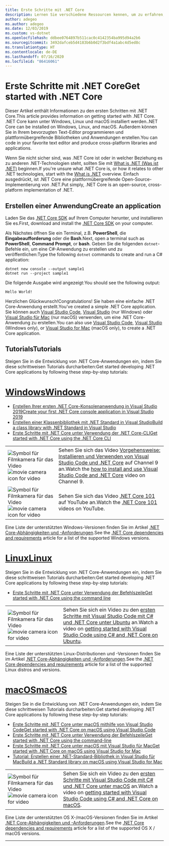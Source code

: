 ```yaml
---
title: Erste Schritte mit .NET Core
description: Lernen Sie verschiedene Ressourcen kennen, um zu erfahren, wie Sie .NET Core-Anwendungen unter Windows, Linux und macOS erstellen können.
author: adegeo
ms.author: adegeo
ms.date: 12/03/2019
ms.custom: vs-dotnet
ms.openlocfilehash: ddbee0764897b511cac0c4142354ba995d94a2b6
ms.sourcegitcommit: 3492dafceb5d4183b6b0d2f3bdf4a1abc4d5ed8c
ms.translationtype: HT
ms.contentlocale: de-DE
ms.lasthandoff: 07/16/2020
ms.locfileid: "86416061"
---
```

# <a name="get-started-with-net-core"></a><span data-ttu-id="57fbb-103">Erste Schritte mit .NET Core</span><span class="sxs-lookup"><span data-stu-id="57fbb-103">Get started with .NET Core</span></span>

<span data-ttu-id="57fbb-104">Dieser Artikel enthält Informationen zu den ersten Schritten mit .NET Core.</span><span class="sxs-lookup"><span data-stu-id="57fbb-104">This article provides information on getting started with .NET Core.</span></span> <span data-ttu-id="57fbb-105">.NET Core kann unter Windows, Linux und macOS installiert werden.</span><span class="sxs-lookup"><span data-stu-id="57fbb-105">.NET Core can be installed on Windows, Linux, and macOS.</span></span> <span data-ttu-id="57fbb-106">Außerdem können Sie in Ihrem bevorzugten Text-Editor programmieren und plattformübergreifende Bibliotheken und Anwendungen erstellen.</span><span class="sxs-lookup"><span data-stu-id="57fbb-106">You can code in your favorite text editor and produce cross-platform libraries and applications.</span></span>

<span data-ttu-id="57fbb-107">Wenn Sie nicht sicher sind, was .NET Core ist oder in welcher Beziehung es zu anderen .NET-Technologien steht, sollten Sie mit [What is .NET (Was ist .NET)](https://dotnet.microsoft.com/learn/dotnet/what-is-dotnet) beginnen.</span><span class="sxs-lookup"><span data-stu-id="57fbb-107">If you're unsure what .NET Core is, or how it relates to other .NET technologies, start with the [What is .NET](https://dotnet.microsoft.com/learn/dotnet/what-is-dotnet) overview.</span></span> <span data-ttu-id="57fbb-108">Einfach ausgedrückt, ist .NET Core eine plattformübergreifende Open-Source-Implementierung von .NET.</span><span class="sxs-lookup"><span data-stu-id="57fbb-108">Put simply, .NET Core is an open-source, cross-platform implementation of .NET.</span></span>

## <a name="create-an-application"></a><span data-ttu-id="57fbb-109">Erstellen einer Anwendung</span><span class="sxs-lookup"><span data-stu-id="57fbb-109">Create an application</span></span>

<span data-ttu-id="57fbb-110">Laden Sie das [.NET Core SDK](https://dotnet.microsoft.com/download) auf Ihrem Computer herunter, und installieren Sie es.</span><span class="sxs-lookup"><span data-stu-id="57fbb-110">First, download and install the [.NET Core SDK](https://dotnet.microsoft.com/download) on your computer.</span></span>

<span data-ttu-id="57fbb-111">Als Nächstes öffnen Sie ein Terminal, z.B. **PowerShell**, die **Eingabeaufforderung** oder die **Bash**.</span><span class="sxs-lookup"><span data-stu-id="57fbb-111">Next, open a terminal such as **PowerShell**, **Command Prompt**, or **bash**.</span></span> <span data-ttu-id="57fbb-112">Geben Sie die folgenden `dotnet`-Befehle ein, um eine C#-Anwendung zu erstellen und zu veröffentlichen:</span><span class="sxs-lookup"><span data-stu-id="57fbb-112">Type the following `dotnet` commands to create and run a C# application:</span></span>

```dotnetcli
dotnet new console --output sample1
dotnet run --project sample1
```

<span data-ttu-id="57fbb-113">Die folgende Ausgabe wird angezeigt:</span><span class="sxs-lookup"><span data-stu-id="57fbb-113">You should see the following output:</span></span>

```console
Hello World!
```

<span data-ttu-id="57fbb-114">Herzlichen Glückwunsch!</span><span class="sxs-lookup"><span data-stu-id="57fbb-114">Congratulations!</span></span> <span data-ttu-id="57fbb-115">Sie haben eine einfache .NET Core-Anwendung erstellt.</span><span class="sxs-lookup"><span data-stu-id="57fbb-115">You've created a simple .NET Core application.</span></span> <span data-ttu-id="57fbb-116">Sie können auch [Visual Studio Code](./tutorials/with-visual-studio-code.md), [Visual Studio](./tutorials/with-visual-studio.md) (nur Windows) oder [Visual Studio für Mac](./tutorials/using-on-mac-vs.md) (nur macOS) verwenden, um eine .NET Core-Anwendung zu erstellen.</span><span class="sxs-lookup"><span data-stu-id="57fbb-116">You can also use [Visual Studio Code](./tutorials/with-visual-studio-code.md), [Visual Studio](./tutorials/with-visual-studio.md) (Windows only), or [Visual Studio for Mac](./tutorials/using-on-mac-vs.md) (macOS only), to create a .NET Core application.</span></span>

## <a name="tutorials"></a><span data-ttu-id="57fbb-117">Tutorials</span><span class="sxs-lookup"><span data-stu-id="57fbb-117">Tutorials</span></span>

<span data-ttu-id="57fbb-118">Steigen Sie in die Entwicklung von .NET Core-Anwendungen ein, indem Sie diese schrittweisen Tutorials durcharbeiten:</span><span class="sxs-lookup"><span data-stu-id="57fbb-118">Get started developing .NET Core applications by following these step-by-step tutorials:</span></span>

<!-- markdownlint-disable MD025 -->

# <a name="windows"></a>[<span data-ttu-id="57fbb-119">Windows</span><span class="sxs-lookup"><span data-stu-id="57fbb-119">Windows</span></span>](#tab/windows)

- [<span data-ttu-id="57fbb-120">Erstellen Ihrer ersten .NET Core-Konsolenanwendung in Visual Studio 2019</span><span class="sxs-lookup"><span data-stu-id="57fbb-120">Create your first .NET Core console application in Visual Studio 2019</span></span>](./tutorials/with-visual-studio.md)
- [<span data-ttu-id="57fbb-121">Erstellen einer Klassenbibliothek mit .NET Standard in Visual Studio</span><span class="sxs-lookup"><span data-stu-id="57fbb-121">Build a class library with .NET Standard in Visual Studio</span></span>](./tutorials/library-with-visual-studio.md)
- [<span data-ttu-id="57fbb-122">Erste Schritte mit .NET Core unter Verwendung der .NET Core-CLI</span><span class="sxs-lookup"><span data-stu-id="57fbb-122">Get started with .NET Core using the .NET Core CLI</span></span>](./tutorials/cli-create-console-app.md)

|   |   |
|---|---|
| <span data-ttu-id="57fbb-123">![Symbol für Filmkamera für das Video](./media/video-icon.png "Video ansehen")</span><span class="sxs-lookup"><span data-stu-id="57fbb-123">![movie camera icon for video](./media/video-icon.png "Watch a video")</span></span> | <span data-ttu-id="57fbb-124">Sehen Sie sich das Video [Vorgehensweise: Installieren und Verwenden von Visual Studio Code und .NET Core](https://channel9.msdn.com/Blogs/dotnet/Get-started-with-VS-Code-using-CSharp-and-NET-Core/) auf Channel 9 an.</span><span class="sxs-lookup"><span data-stu-id="57fbb-124">Watch the [how to install and use Visual Studio Code and .NET Core](https://channel9.msdn.com/Blogs/dotnet/Get-started-with-VS-Code-using-CSharp-and-NET-Core/) video on Channel 9.</span></span> |
| <span data-ttu-id="57fbb-125">![Symbol für Filmkamera für das Video](./media/video-icon.png "Video ansehen")</span><span class="sxs-lookup"><span data-stu-id="57fbb-125">![movie camera icon for video](./media/video-icon.png "Watch a video")</span></span> | <span data-ttu-id="57fbb-126">Sehen Sie sich das Video [.NET Core 101](https://www.youtube.com/playlist?list=PLdo4fOcmZ0oWoazjhXQzBKMrFuArxpW80) auf YouTube an.</span><span class="sxs-lookup"><span data-stu-id="57fbb-126">Watch the [.NET Core 101](https://www.youtube.com/playlist?list=PLdo4fOcmZ0oWoazjhXQzBKMrFuArxpW80) videos on YouTube.</span></span> |

<span data-ttu-id="57fbb-127">Eine Liste der unterstützten Windows-Versionen finden Sie im Artikel [.NET Core-Abhängigkeiten und -Anforderungen](install/dependencies.md?pivots=os-windows).</span><span class="sxs-lookup"><span data-stu-id="57fbb-127">See the [.NET Core dependencies and requirements](install/dependencies.md?pivots=os-windows) article for a list of the supported Windows versions.</span></span>

# <a name="linux"></a>[<span data-ttu-id="57fbb-128">Linux</span><span class="sxs-lookup"><span data-stu-id="57fbb-128">Linux</span></span>](#tab/linux)

<span data-ttu-id="57fbb-129">Steigen Sie in die Entwicklung von .NET Core-Anwendungen ein, indem Sie diese schrittweisen Tutorials durcharbeiten:</span><span class="sxs-lookup"><span data-stu-id="57fbb-129">Get started developing .NET Core applications by following these step-by-step tutorials:</span></span>

- [<span data-ttu-id="57fbb-130">Erste Schritte mit .NET Core unter Verwendung der Befehlszeile</span><span class="sxs-lookup"><span data-stu-id="57fbb-130">Get started with .NET Core using the command line</span></span>](./tutorials/cli-create-console-app.md)

|   |   |
|---|---|
| <span data-ttu-id="57fbb-131">![Symbol für Filmkamera für das Video](./media/video-icon.png "Video ansehen")</span><span class="sxs-lookup"><span data-stu-id="57fbb-131">![movie camera icon for video](./media/video-icon.png "Watch a video")</span></span> | <span data-ttu-id="57fbb-132">Sehen Sie sich ein Video zu den [ersten Schritte mit Visual Studio Code mit C# und .NET Core unter Ubuntu](https://channel9.msdn.com/Blogs/dotnet/Get-started-with-VS-Code-Csharp-dotnet-Core-Ubuntu) an.</span><span class="sxs-lookup"><span data-stu-id="57fbb-132">Watch a video on [getting started with Visual Studio Code using C# and .NET Core on Ubuntu](https://channel9.msdn.com/Blogs/dotnet/Get-started-with-VS-Code-Csharp-dotnet-Core-Ubuntu).</span></span> |

<span data-ttu-id="57fbb-133">Eine Liste der unterstützten Linux-Distributionen und -Versionen finden Sie im Artikel [.NET Core-Abhängigkeiten und -Anforderungen](install/dependencies.md?pivots=os-linux).</span><span class="sxs-lookup"><span data-stu-id="57fbb-133">See the [.NET Core dependencies and requirements](install/dependencies.md?pivots=os-linux) article for a list of the supported Linux distros and versions.</span></span>

# <a name="macos"></a>[<span data-ttu-id="57fbb-134">macOS</span><span class="sxs-lookup"><span data-stu-id="57fbb-134">macOS</span></span>](#tab/macos)

<span data-ttu-id="57fbb-135">Steigen Sie in die Entwicklung von .NET Core-Anwendungen ein, indem Sie diese schrittweisen Tutorials durcharbeiten:</span><span class="sxs-lookup"><span data-stu-id="57fbb-135">Get started developing .NET Core applications by following these step-by-step tutorials:</span></span>

- [<span data-ttu-id="57fbb-136">Erste Schritte mit .NET Core unter macOS mithilfe von Visual Studio Code</span><span class="sxs-lookup"><span data-stu-id="57fbb-136">Get started with .NET Core on macOS using Visual Studio Code</span></span>](./tutorials/using-on-macos.md)
- [<span data-ttu-id="57fbb-137">Erste Schritte mit .NET Core unter Verwendung der Befehlszeile</span><span class="sxs-lookup"><span data-stu-id="57fbb-137">Get started with .NET Core using the command-line</span></span>](./tutorials/cli-create-console-app.md)
- [<span data-ttu-id="57fbb-138">Erste Schritte mit .NET Core unter macOS mit Visual Studio für Mac</span><span class="sxs-lookup"><span data-stu-id="57fbb-138">Get started with .NET Core on macOS using Visual Studio for Mac</span></span>](./tutorials/using-on-mac-vs.md)
- [<span data-ttu-id="57fbb-139">Tutorial: Erstellen einer .NET-Standard-Bibliothek in Visual Studio für Mac</span><span class="sxs-lookup"><span data-stu-id="57fbb-139">Build a .NET Standard library on macOS using Visual Studio for Mac</span></span>](tutorials/library-with-visual-studio-mac.md)

|   |   |
|---|---|
| <span data-ttu-id="57fbb-140">![Symbol für Filmkamera für das Video](media/video-icon.png "Video ansehen")</span><span class="sxs-lookup"><span data-stu-id="57fbb-140">![movie camera icon for video](media/video-icon.png "Watch a video")</span></span> | <span data-ttu-id="57fbb-141">Sehen Sie sich ein Video zu den [ersten Schritte mit Visual Studio Code mit C# und .NET Core unter macOS](https://channel9.msdn.com/Blogs/dotnet/Get-started-VSCode-NET-Core-Mac) an.</span><span class="sxs-lookup"><span data-stu-id="57fbb-141">Watch a video on [getting started with Visual Studio Code using C# and .NET Core on macOS](https://channel9.msdn.com/Blogs/dotnet/Get-started-VSCode-NET-Core-Mac).</span></span> |

<span data-ttu-id="57fbb-142">Eine Liste der unterstützten OS X-/macOS-Versionen finden Sie im Artikel [.NET Core-Abhängigkeiten und -Anforderungen](install/dependencies.md?pivots=os-macos).</span><span class="sxs-lookup"><span data-stu-id="57fbb-142">See the [.NET Core dependencies and requirements](install/dependencies.md?pivots=os-macos) article for a list of the supported OS X / macOS versions.</span></span>

---
